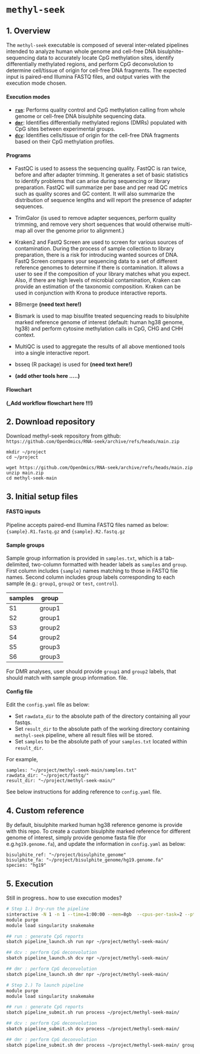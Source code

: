 # <code>methyl-seek</code>

## 1. Overview
The `methyl-seek` executable is composed of several inter-related pipelines intended to analyze human whole genome and cell-free DNA bisulphite-sequencing data to accurately locate CpG methylation sites, identify differentially methylated regions, and perform CpG deconvolution to determine cell/tissue of origin for cell-free DNA fragments. The expected input is paired-end Illumina FASTQ files, and output varies with the execution mode chosen.

#### Execution modes

* [<code><b>run</b></code>](./run.md): Performs quality control and CpG methylation calling from whole genome or cell-free DNA bisulphite sequencing data.
* [<code><b>dmr</b></code>](./dmr.md): Identifies differentially methylated regions (DMRs) populated with CpG sites between experimental groups.
* [<code><b>dcv</b></code>](./deconvolution.md): Identifies cells/tissue of origin for the cell-free DNA fragments based on their CpG methylation profiles.

#### Programs

- FastQC is used to assess the sequencing quality. FastQC is ran twice, before and after adapter trimming. It generates a set of basic statistics to identify problems that can arise during sequencing or library preparation. FastQC will summarize per base and per read QC metrics such as quality scores and GC content. It will also summarize the distribution of sequence lengths and will report the presence of adapter sequences.

- TrimGalor
{is used to remove adapter sequences, perform quality trimming, and remove very short sequences that would otherwise multi-map all over the genome prior to alignment.}

- Kraken2 and FastQ Screen are used to screen for various sources of contamination. During the process of sample collection to library preparation, there is a risk for introducing wanted sources of DNA. FastQ Screen compares your sequencing data to a set of different reference genomes to determine if there is contamination. It allows a user to see if the composition of your library matches what you expect. Also, if there are high levels of microbial contamination, Kraken can provide an estimation of the taxonomic composition. Kraken can be used in conjunction with Krona to produce interactive reports.

- BBmerge **(need text here!)**

- Bismark is used to map bisulfite treated sequencing reads to bisulphite marked reference genome of interest (default: human hg38 genome, hg38) and perform cytosine methylation calls in CpG, CHG and CHH context.

- MultiQC is used to aggregate the results of all above mentioned tools into a single interactive report.

- bsseq (R package) is used for  **(need text here!)**

- **(add other tools here .....)**

#### Flowchart
**(_Add workflow flowchart here !!!)**


## 2. Download repository

Download methyl-seek repository from github: `https://github.com/OpenOmics/RNA-seek/archive/refs/heads/main.zip`

```
mkdir ~/project
cd ~/project

wget https://github.com/OpenOmics/RNA-seek/archive/refs/heads/main.zip
unzip main.zip
cd methyl-seek-main
```

## 3. Initial setup files

#### FASTQ inputs

Pipeline accepts paired-end Illumina FASTQ files named as below: `{sample}.R1.fastq.gz` and `{sample}.R2.fastq.gz`

#### Sample groups

Sample group information is provided in `samples.txt`, which is a tab-delimited, two-column formatted with header labels as `samples` and `group`. First column includes `{sample}` names matching to those in FASTQ file names. Second column includes group labels corresponding to each sample (e.g.: `group1`, `group2` or `test`, `control`).

| samples | group  |
| ------- | ------ |
| S1      | group1 |
| S2      | group1 |
| S3      | group2 |
| S4      | group2 |
| S5      | group3 |
| S6      | group3 |

For DMR analyses, user should provide `group1` and `group2` labels, that should match with sample group information. file.

#### Config file

Edit the `config.yaml` file as below:

- Set `rawdata_dir` to the absolute path of the directory containing all your fastqs.
- Set `result_dir` to the absolute path of the working directory containing `methyl-seek` pipeline, where all result files will be stored.
- Set `samples` to be the absolute path of your `samples.txt` located within `result_dir`.

For example,

```
samples: "~/project/methyl-seek-main/samples.txt"
rawdata_dir: "~/project/fastq/"
result_dir: "~/project/methyl-seek-main/"
```
See below instructions for adding reference to `config.yaml` file.

## 4. Custom reference

By default, bisulphite marked human hg38 reference genome is provide with this repo. To create a custom bisulphite marked reference for different genome of interest, simply provide genome fasta file (for e.g.`hg19.genome.fa`), and update the information in `config.yaml` as below:

```
bisulphite_ref: "~/project/bisulphite_genome"
bisulphite_fa: "~/project/bisulphite_genome/hg19.genome.fa"
species: "hg19"
```

## 5. Execution

Still in progress.. how to use execution modes?
```bash
# Step 1.) Dry-run the pipeline
sinteractive -N 1 -n 1 --time=1:00:00 --mem=8gb  --cpus-per-task=2 --pty bash
module purge
module load singularity snakemake

## run : generate CpG reports
sbatch pipeline_launch.sh run npr ~/project/methyl-seek-main/

## dcv : perform CpG deconvolution 
sbatch pipeline_launch.sh dcv npr ~/project/methyl-seek-main/

## dmr : perform CpG deconvolution
sbatch pipeline_launch.sh dmr npr ~/project/methyl-seek-main/

# Step 2.) To launch pipeline
module purge
module load singularity snakemake

## run : generate CpG reports
sbatch pipeline_submit.sh run process ~/project/methyl-seek-main/

## dcv : perform CpG deconvolution 
sbatch pipeline_submit.sh dcv process ~/project/methyl-seek-main/

## dmr : perform CpG deconvolution 
sbatch pipeline_submit.sh dmr process ~/project/methyl-seek-main/ group1 group2

```
